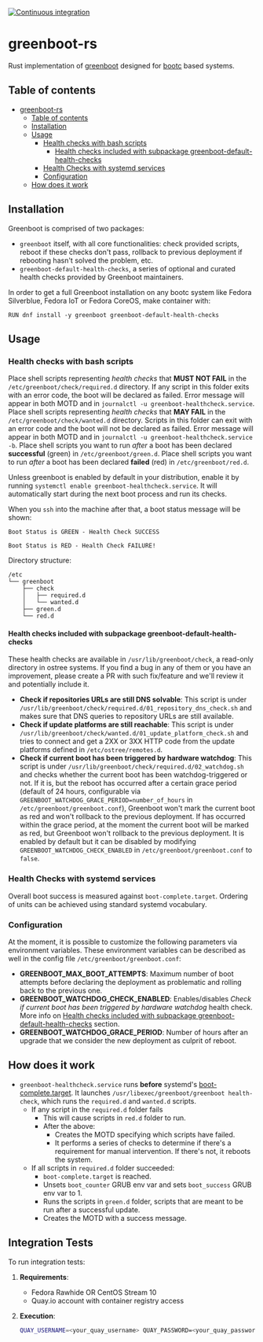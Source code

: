 

[![Continuous integration](https://github.com/fedora-iot/greenboot-rs/actions/workflows/ci.yml/badge.svg)](https://github.com/fedora-iot/greenboot-rs/actions/workflows/ci.yml)


# greenboot-rs
Rust implementation of [greenboot](https://github.com/fedora-iot/greenboot) designed for [bootc](https://bootc-dev.github.io/bootc/) based systems.

## Table of contents
- [greenboot-rs](#greenboot-rs)
  - [Table of contents](#table-of-contents)
  - [Installation](#installation)
  - [Usage](#usage)
    - [Health checks with bash scripts](#health-checks-with-bash-scripts)
      - [Health checks included with subpackage greenboot-default-health-checks](#health-checks-included-with-subpackage-greenboot-default-health-checks)
    - [Health Checks with systemd services](#health-checks-with-systemd-services)
    - [Configuration](#configuration)
  - [How does it work](#how-does-it-work)

## Installation
Greenboot is comprised of two packages:
- `greenboot` itself, with all core functionalities: check provided scripts, reboot if these checks don't pass, rollback to previous deployment if rebooting hasn't solved the problem, etc.
- `greenboot-default-health-checks`, a series of optional and curated health checks provided by Greenboot maintainers.

In order to get a full Greenboot installation on any bootc system like Fedora Silverblue, Fedora IoT or Fedora CoreOS, make container with:

```
RUN dnf install -y greenboot greenboot-default-health-checks

```

## Usage

### Health checks with bash scripts
Place shell scripts representing *health checks* that **MUST NOT FAIL** in the `/etc/greenboot/check/required.d` directory. If any script in this folder exits with an error code, the boot will be declared as failed. Error message will appear in both MOTD and in `journalctl -u greenboot-healthcheck.service`.
Place shell scripts representing *health checks* that **MAY FAIL** in the `/etc/greenboot/check/wanted.d` directory. Scripts in this folder can exit with an error code and the boot will not be declared as failed. Error message will appear in both MOTD and in `journalctl -u greenboot-healthcheck.service -b`.
Place shell scripts you want to run *after* a boot has been declared **successful** (green) in `/etc/greenboot/green.d`.
Place shell scripts you want to run *after* a boot has been declared **failed** (red) in `/etc/greenboot/red.d`.

Unless greenboot is enabled by default in your distribution, enable it by running `systemctl enable greenboot-healthcheck.service`.
It will automatically start during the next boot process and run its checks.

When you `ssh` into the machine after that, a boot status message will be shown:

```
Boot Status is GREEN - Health Check SUCCESS
```
```
Boot Status is RED - Health Check FAILURE!
```

Directory structure: 
```
/etc
└── greenboot
    ├── check
    │   ├── required.d
    │   └── wanted.d
    ├── green.d
    └── red.d
```

#### Health checks included with subpackage greenboot-default-health-checks
These health checks are available in `/usr/lib/greenboot/check`, a read-only directory in ostree systems. If you find a bug in any of them or you have an improvement, please create a PR with such fix/feature and we'll review it and potentially include it.

- **Check if repositories URLs are still DNS solvable**: This script is under `/usr/lib/greenboot/check/required.d/01_repository_dns_check.sh` and makes sure that DNS queries to repository URLs are still available.
- **Check if update platforms are still reachable**: This script is under `/usr/lib/greenboot/check/wanted.d/01_update_platform_check.sh` and tries to connect and get a 2XX or 3XX HTTP code from the update platforms defined in `/etc/ostree/remotes.d`.
- **Check if current boot has been triggered by hardware watchdog**: This script is under `/usr/lib/greenboot/check/required.d/02_watchdog.sh` and checks whether the current boot has been watchdog-triggered or not. If it is, but the reboot has occurred after a certain grace period (default of 24 hours, configurable via `GREENBOOT_WATCHDOG_GRACE_PERIOD=number_of_hours` in `/etc/greenboot/greenboot.conf`), Greenboot won't mark the current boot as red and won't rollback to the previous deployment. If has occurred within the grace period, at the moment the current boot will be marked as red, but Greenboot won't rollback to the previous deployment. It is enabled by default but it can be disabled by modifying `GREENBOOT_WATCHDOG_CHECK_ENABLED` in `/etc/greenboot/greenboot.conf` to `false`.

### Health Checks with systemd services
Overall boot success is measured against `boot-complete.target`.
Ordering of units can be achieved using standard systemd vocabulary.

### Configuration
At the moment, it is possible to customize the following parameters via environment variables. These environment variables can be described as well in the config file `/etc/greenboot/greenboot.conf`:
- **GREENBOOT_MAX_BOOT_ATTEMPTS**: Maximum number of boot attempts before declaring the deployment as problematic and rolling back to the previous one.
- **GREENBOOT_WATCHDOG_CHECK_ENABLED**: Enables/disables *Check if current boot has been triggered by hardware watchdog* health check. More info on [Health checks included with subpackage greenboot-default-health-checks](#health-checks-included-with-subpackage-greenboot\-default\-health\-checks) section.
- **GREENBOOT_WATCHDOG_GRACE_PERIOD**: Number of hours after an upgrade that we consider the new deployment as culprit of reboot.

## How does it work
- `greenboot-healthcheck.service` runs **before** systemd's [boot-complete.target](https://www.freedesktop.org/software/systemd/man/systemd.special.html#boot-complete.target). It launches `/usr/libexec/greenboot/greenboot health-check`, which runs the `required.d` and `wanted.d` scripts.
  - If any script in the `required.d` folder fails
    - This will cause scripts in `red.d` folder to run.
    - After the above:
      - Creates the MOTD specifying which scripts have failed.
      - It performs a series of checks to determine if there's a requirement for manual intervention. If there's not, it reboots the system.
  - If all scripts in `required.d` folder succeeded:
    - `boot-complete.target` is reached.
    - Unsets `boot_counter` GRUB env var and sets `boot_success` GRUB env var to 1.
    - Runs the scripts in `green.d` folder, scripts that are meant to be run after a successful update.
    - Creates the MOTD with a success message.

## Integration Tests

To run integration tests:

1. **Requirements**:
   - Fedora Rawhide OR CentOS Stream 10
   - Quay.io account with container registry access

2. **Execution**:
   ```bash
   QUAY_USERNAME=<your_quay_username> QUAY_PASSWORD=<your_quay_password> make integration-test

